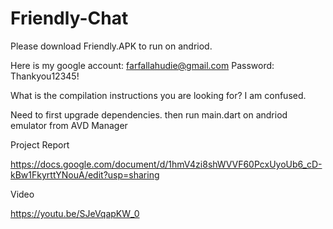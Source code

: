 # Friendly-Chat

Please download Friendly.APK to run on andriod.

Here is my google account:  farfallahudie@gmail.com Password: Thankyou12345!


What is the compilation instructions you are looking for? I am confused.

Need to first upgrade dependencies. then run main.dart on andriod emulator from AVD Manager 




Project Report

https://docs.google.com/document/d/1hmV4zi8shWVVF60PcxUyoUb6_cD-kBw1FkyrttYNouA/edit?usp=sharing

Video

https://youtu.be/SJeVqapKW_0

